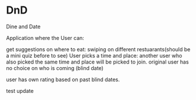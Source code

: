 # DnD
Dine and Date








Application where the User can:

get suggestions on where to eat: swiping on different restuarants(should be a mini quiz before to see)
User picks a time and place:
another user who also picked the same time and place will be picked to join.
original user has no choice on who is coming (blind date)

 user has own rating based on past blind dates.
 
 
 test update
